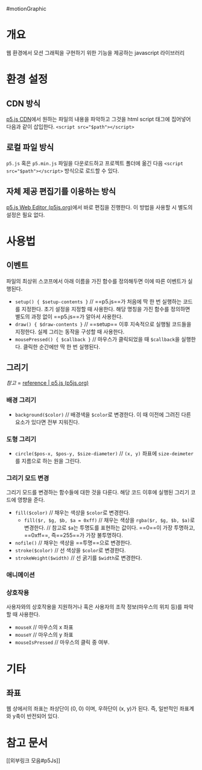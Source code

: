 #motionGraphic

# 개요 
웹 환경에서 모션 그래픽을 구현하기 위한 기능을 제공하는 javascript 라이브러리

# 환경 설정
## CDN 방식
[p5.js CDN](https://cdn.jsdelivr.net/npm/p5/lib/)에서 원하는 파일의 내용을 파악하고 그것을 html script 태그에 집어넣어 다음과 같이 삽입한다. `<script src="$path"></script>`

## 로컬 파일 방식
`p5.js` 혹은 `p5.min.js` 파일을 다운로드하고 프로젝트 폴더에 옮긴 다음 `<script src="$path"></script>` 방식으로 로드할 수 있다.

## 자체 제공 편집기를 이용하는 방식
[p5.js Web Editor (p5js.org)](https://editor.p5js.org/)에서 바로 편집을 진행한다. 이 방법을 사용할 시 별도의 설정은 필요 없다.

# 사용법
## 이벤트
파일의 최상위 스코프에서 아래 이름을 가진 함수를 정의해두면 이에 따른 이벤트가 실행된다.

- `setup() { $setup-contents }` // ==p5.js==가 처음에 딱 한 번 실행하는 코드를 지정한다. 초기 설정을 지정할 때 사용한다. 해당 명칭을 가진 함수를 정의하면 별도의 과정 없이 ==p5.js==가 알아서 사용한다.
- `draw() { $draw-contents }` // ==setup== 이후 지속적으로 실행될 코드들을 지정한다. 실제 그리는 동작을 구성할 때 사용한다.
- `mousePressed() { $callback }` // 마우스가 클릭되었을 때 `$callback`을 실행한다. 클릭한 순간에만 딱 한 번 실행된다.

## 그리기 
*참고* = [reference | p5.js (p5js.org)](https://p5js.org/reference/)

### 배경 그리기
- `background($color)` // 배경색을 `$color`로 변경한다. 이 때 이전에 그려진 다른 요소가 있다면 전부 지워진다.

### 도형 그리기
- `circle($pos-x, $pos-y, $size-diameter)` // `(x, y)` 좌표에 `size-deimeter`를 지름으로 하는 원을 그린다.

### 그리기 모드 변경
그리기 모드를 변경하는 함수들에 대한 것을 다룬다. 해당 코드 이후에 실행된 그리기 코드에 영향을 준다.

- `fill($color)` // 채우는 색상을 `$color`로 변경한다. 
	- `fill($r, $g, $b, $a = 0xff)` // 채우는 색상을 `rgba($r, $g, $b, $a)`로 변경한다. // 참고로 `$a`는 투명도를 표현하는 값이다. ==0==이 가장 투명하고, ==0xff==, 즉==255==가 가장 불투명하다.
- `nofile()` // 채우는 색상을 ==투명==으로 변경한다.
- `stroke($color)` // 선 색상을 `$color`로 변경한다.
- `strokeWeight($width)` // 선 굵기를 `$width`로 변경한다.

### 애니메이션

### 상호작용
사용자와의 상호작용을 지원하거나 혹은 사용자의 조작 정보(마우스의 위치 등)를 파악할 때 사용한다.

- `mouseX` // 마우스의 x 좌표
- `mouseY` // 마우스의 y 좌표
- `mouseIsPressed` // 마우스의 클릭 중 여부.

# 기타
## 좌표
웹 상에서의 좌표는 좌상단이 (0, 0) 이며, 우하단이 (x, y)가 된다. 즉, 일반적인 좌표계와 y축이 반전되어 있다.

# 참고 문서
[[외부링크 모음#p5Js]]